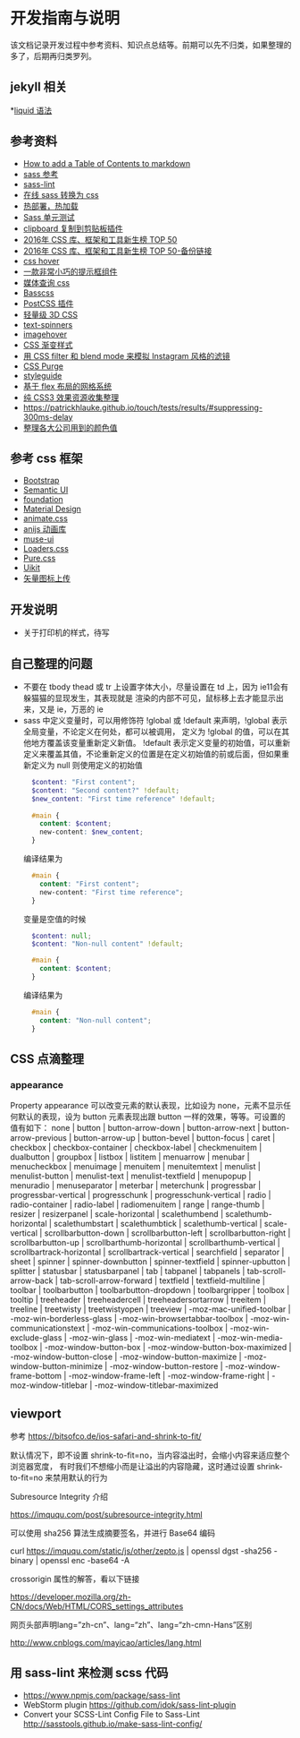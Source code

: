 # 开发指南与说明
该文档记录开发过程中参考资料、知识点总结等。前期可以先不归类，如果整理的多了，后期再归类罗列。

## jekyll 相关

*[liquid 语法](https://liquid.bootcss.com/)

## 参考资料

* [How to add a Table of Contents to markdown](http://www.seanbuscay.com/blog/jekyll-toc-markdown/)
* [sass 参考](http://www.sass.hk/docs/)
* [sass-lint](https://github.com/sasstools/sass-lint)
* [在线 sass 转换为 css](http://www.sassmeister.com/)
* [热部署，热加载](https://browsersync.io)
* [Sass 单元测试](http://oddbird.net/true/)
* [clipboard 复制到剪贴板插件](https://clipboardjs.com/)
* [2016年 CSS 库、框架和工具新生榜 TOP 50](https://my.oschina.net/u/2903254/blog/809874)
* [2016年 CSS 库、框架和工具新生榜 TOP 50-备份链接](https://zhuanlan.zhihu.com/p/24524155)
* [css hover](http://ianlunn.github.io/Hover/)
* [一款非常小巧的提示框组件](http://kazzkiq.github.io/balloon.css/)
* [媒体查询 css](http://elementqueries.com/)
* [Basscss](http://basscss.com/)
* [PostCSS 插件](http://postcss.parts/)
* [轻量级 3D CSS](http://www.voxelcss.com/)
* [text-spinners](http://tawian.io/text-spinners/)
* [imagehover](http://imagehover.io/)
* [CSS 渐变样式](http://evankarageorgos.github.io/hue/)
* [用 CSS filter 和 blend mode 来模拟 Instagram 风格的滤镜](https://una.im/CSSgram/)
* [CSS Purge](http://www.csspurge.com/)
* [styleguide](http://styleguide.devbproto.com/styleguide/)
* [基于 flex 布局的网格系统](http://flexboxgrid.com/)
* [纯 CSS3 效果资源收集整理](https://github.com/Zhangjd/awesome-pure-css-no-javascript)
* https://patrickhlauke.github.io/touch/tests/results/#suppressing-300ms-delay
* [整理各大公司用到的颜色值](https://brandcolors.net/)

## 参考 css 框架

* [Bootstrap](https://v4-alpha.getbootstrap.com/)
* [Semantic UI](https://semantic-ui.com/)
* [foundation](http://foundation.zurb.com/)
* [Material Design](https://material.io/)
* [animate.css](https://daneden.github.io/animate.css/)
* [anijs 动画库](http://anijs.github.io/)
* [muse-ui](http://www.muse-ui.org/)
* [Loaders.css](https://connoratherton.com/loaders)
* [Pure.css](http://purecss.io/)
* [Uikit](http://getuikit.com/index.html)
* [矢量图标上传](http://iconfont.cn/)


## 开发说明

* 关于打印机的样式，待写

## 自己整理的问题

* 不要在 tbody thead 或 tr 上设置字体大小，尽量设置在 td 上，因为 ie11会有躲猫猫的显现发生，其表现就是
  渲染的内部不可见，鼠标移上去才能显示出来，又是 ie，万恶的 ie
* sass 中定义变量时，可以用修饰符 !global 或 !default 来声明，!global 表示全局变量，不论定义在何处，都可以被调用，
  定义为 !global 的值，可以在其他地方覆盖该变量重新定义新值。
  !default 表示定义变量的初始值，可以重新定义来覆盖其值，不论重新定义的位置是在定义初始值的前或后面，但如果重新定义为 null
  则使用定义的初始值
    ```scss
      $content: "First content";
      $content: "Second content?" !default;
      $new_content: "First time reference" !default;
      
      #main {
        content: $content;
        new-content: $new_content;
      }
    ```
    编译结果为
    ```scss
      #main {
        content: "First content";
        new-content: "First time reference"; 
      }
    ```
    变量是空值的时候
    ```scss
      $content: null;
      $content: "Non-null content" !default;
    
      #main {
        content: $content;
      }
    ```
    编译结果为
    ```scss
      #main {
        content: "Non-null content"; 
      }
    ```

## CSS 点滴整理

### appearance 
Property appearance 可以改变元素的默认表现，比如设为 none，元素不显示任何默认的表现，设为 button 
元素表现出跟 button 一样的效果，等等。可设置的值有如下：
none | button | button-arrow-down | button-arrow-next | button-arrow-previous | button-arrow-up | button-bevel | button-focus | caret | checkbox | checkbox-container | checkbox-label | checkmenuitem | dualbutton | groupbox | listbox | listitem | menuarrow | menubar | menucheckbox | menuimage | menuitem | menuitemtext | menulist | menulist-button | menulist-text | menulist-textfield | menupopup | menuradio | menuseparator | meterbar | meterchunk | progressbar | progressbar-vertical | progresschunk | progresschunk-vertical | radio | radio-container | radio-label | radiomenuitem | range | range-thumb | resizer | resizerpanel | scale-horizontal | scalethumbend | scalethumb-horizontal | scalethumbstart | scalethumbtick | scalethumb-vertical | scale-vertical | scrollbarbutton-down | scrollbarbutton-left | scrollbarbutton-right | scrollbarbutton-up | scrollbarthumb-horizontal | scrollbarthumb-vertical | scrollbartrack-horizontal | scrollbartrack-vertical | searchfield | separator | sheet | spinner | spinner-downbutton | spinner-textfield | spinner-upbutton | splitter | statusbar | statusbarpanel | tab | tabpanel | tabpanels | tab-scroll-arrow-back | tab-scroll-arrow-forward | textfield | textfield-multiline | toolbar | toolbarbutton | toolbarbutton-dropdown | toolbargripper | toolbox | tooltip | treeheader | treeheadercell | treeheadersortarrow | treeitem | treeline | treetwisty | treetwistyopen | treeview | -moz-mac-unified-toolbar | -moz-win-borderless-glass | -moz-win-browsertabbar-toolbox | -moz-win-communicationstext | -moz-win-communications-toolbox | -moz-win-exclude-glass | -moz-win-glass | -moz-win-mediatext | -moz-win-media-toolbox | -moz-window-button-box | -moz-window-button-box-maximized | -moz-window-button-close | -moz-window-button-maximize | -moz-window-button-minimize | -moz-window-button-restore | -moz-window-frame-bottom | -moz-window-frame-left | -moz-window-frame-right | -moz-window-titlebar | -moz-window-titlebar-maximized

## viewport

参考 https://bitsofco.de/ios-safari-and-shrink-to-fit/

<meta name="viewport" content="width=device-width, initial-scale=1, shrink-to-fit=no">

默认情况下，即不设置 shrink-to-fit=no，当内容溢出时，会缩小内容来适应整个浏览器宽度，
有时我们不想缩小而是让溢出的内容隐藏，这时通过设置 shrink-to-fit=no 来禁用默认的行为

Subresource Integrity 介绍

https://imququ.com/post/subresource-integrity.html

可以使用 sha256 算法生成摘要签名，并进行 Base64 编码

curl https://imququ.com/static/js/other/zepto.js | openssl dgst -sha256 -binary | openssl enc -base64 -A

<script crossorigin="anonymous" integrity="sha256-b/TAR5GfYbbQ3gWQCA3fxESsvgU4AbP4rZ+qu1d9CuQ=" src="https://imququ.com/static/js/other/zepto.js"></script> 

crossorigin 属性的解答，看以下链接

https://developer.mozilla.org/zh-CN/docs/Web/HTML/CORS_settings_attributes

网页头部声明lang=”zh-cn”、lang=“zh”、lang=“zh-cmn-Hans”区别

http://www.cnblogs.com/mayicao/articles/lang.html


## 用 sass-lint 来检测 scss 代码

* https://www.npmjs.com/package/sass-lint
* WebStorm plugin   https://github.com/idok/sass-lint-plugin
* Convert your SCSS-Lint Config File to Sass-Lint  http://sasstools.github.io/make-sass-lint-config/

